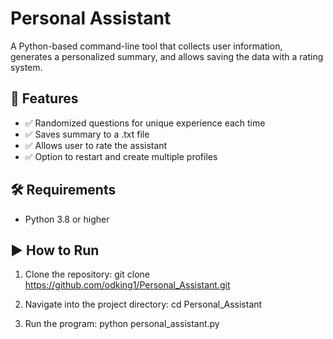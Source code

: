 # Personal Assistant

A Python-based command-line tool that collects user information, generates a personalized summary, 
and allows saving the data with a rating system.

## 🚀 Features
- ✅ Randomized questions for unique experience each time
- ✅ Saves summary to a <name>.txt file
- ✅ Allows user to rate the assistant
- ✅ Option to restart and create multiple profiles

## 🛠 Requirements
- Python 3.8 or higher

## ▶ How to Run
1. Clone the repository:
git clone https://github.com/odking1/Personal_Assistant.git

2. Navigate into the project directory:
cd Personal_Assistant

3. Run the program:
python personal_assistant.py
